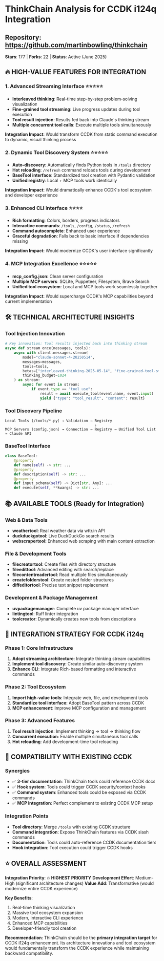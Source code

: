 # ThinkChain Analysis for CCDK i124q Integration

## Repository: https://github.com/martinbowling/thinkchain
**Stars**: 177 | **Forks**: 22 | **Status**: Active (June 2025)

## 🔥 **HIGH-VALUE FEATURES FOR INTEGRATION**

### 1. **Advanced Streaming Interface** ⭐⭐⭐⭐⭐
- **Interleaved thinking**: Real-time step-by-step problem-solving visualization
- **Fine-grained tool streaming**: Live progress updates during tool execution  
- **Tool result injection**: Results fed back into Claude's thinking stream
- **Multiple concurrent tool calls**: Execute multiple tools simultaneously

**Integration Impact**: Would transform CCDK from static command execution to dynamic, visual thinking process

### 2. **Dynamic Tool Discovery System** ⭐⭐⭐⭐⭐
- **Auto-discovery**: Automatically finds Python tools in `/tools` directory
- **Hot reloading**: `/refresh` command reloads tools during development
- **BaseTool interface**: Standardized tool creation with Pydantic validation
- **Unified registry**: Local + MCP tools work identically

**Integration Impact**: Would dramatically enhance CCDK's tool ecosystem and developer experience

### 3. **Enhanced CLI Interface** ⭐⭐⭐⭐
- **Rich formatting**: Colors, borders, progress indicators
- **Interactive commands**: `/tools`, `/config`, `/status`, `/refresh`
- **Command autocomplete**: Enhanced user experience
- **Graceful degradation**: Falls back to basic interface if dependencies missing

**Integration Impact**: Would modernize CCDK's user interface significantly

### 4. **MCP Integration Excellence** ⭐⭐⭐⭐⭐
- **mcp_config.json**: Clean server configuration
- **Multiple MCP servers**: SQLite, Puppeteer, Filesystem, Brave Search
- **Unified tool ecosystem**: Local and MCP tools work seamlessly together

**Integration Impact**: Would supercharge CCDK's MCP capabilities beyond current implementation

## 🛠 **TECHNICAL ARCHITECTURE INSIGHTS**

### Tool Injection Innovation
```python
# Key innovation: Tool results injected back into thinking stream
async def stream_once(messages, tools):
    async with client.messages.stream(
        model="claude-sonnet-4-20250514",
        messages=messages,
        tools=tools,
        betas=["interleaved-thinking-2025-05-14", "fine-grained-tool-streaming-2025-05-14"],
        thinking_budget=1024
    ) as stream:
        async for event in stream:
            if event.type == "tool_use":
                result = await execute_tool(event.name, event.input)
                yield {"type": "tool_result", "content": result}
```

### Tool Discovery Pipeline
```
Local Tools (/tools/*.py) → Validation → Registry
                                         ↓
MCP Servers (config.json) → Connection → Registry → Unified Tool List → Claude API
```

### BaseTool Interface
```python
class BaseTool:
    @property
    def name(self) -> str: ...
    @property
    def description(self) -> str: ...
    @property
    def input_schema(self) -> Dict[str, Any]: ...
    def execute(self, **kwargs) -> str: ...
```

## 📚 **AVAILABLE TOOLS** (Ready for Integration)

### Web & Data Tools
- **weathertool**: Real weather data via wttr.in API
- **duckduckgotool**: Live DuckDuckGo search results
- **webscrapertool**: Enhanced web scraping with main content extraction

### File & Development Tools  
- **filecreatortool**: Create files with directory structure
- **fileedittool**: Advanced editing with search/replace
- **filecontentreadertool**: Read multiple files simultaneously
- **createfolderstool**: Create nested folder structures
- **diffeditortool**: Precise text snippet replacement

### Development & Package Management
- **uvpackagemanager**: Complete uv package manager interface
- **lintingtool**: Ruff linter integration
- **toolcreator**: Dynamically creates new tools from descriptions

## 🎯 **INTEGRATION STRATEGY FOR CCDK i124q**

### Phase 1: Core Infrastructure
1. **Adopt streaming architecture**: Integrate thinking stream capabilities
2. **Implement tool discovery**: Create similar auto-discovery system
3. **Enhance CLI**: Integrate Rich-based formatting and interactive commands

### Phase 2: Tool Ecosystem
1. **Import high-value tools**: Integrate web, file, and development tools
2. **Standardize tool interface**: Adopt BaseTool pattern across CCDK
3. **MCP enhancement**: Improve MCP configuration and management

### Phase 3: Advanced Features
1. **Tool result injection**: Implement thinking → tool → thinking flow
2. **Concurrent execution**: Enable multiple simultaneous tool calls
3. **Hot reloading**: Add development-time tool reloading

## 🔗 **COMPATIBILITY WITH EXISTING CCDK**

### Synergies
- ✅ **3-tier documentation**: ThinkChain tools could reference CCDK docs
- ✅ **Hook system**: Tools could trigger CCDK security/context hooks
- ✅ **Command system**: Enhanced tools could be exposed via CCDK commands
- ✅ **MCP integration**: Perfect complement to existing CCDK MCP setup

### Integration Points
- **Tool directory**: Merge `/tools` with existing CCDK structure
- **Command integration**: Expose ThinkChain features via CCDK slash commands
- **Documentation**: Tools could auto-reference CCDK documentation tiers
- **Hook integration**: Tool execution could trigger CCDK hooks

## ⭐ **OVERALL ASSESSMENT**

**Integration Priority**: 🔥 **HIGHEST PRIORITY**
**Development Effort**: Medium-High (significant architecture changes)
**Value Add**: Transformative (would modernize entire CCDK experience)

**Key Benefits**:
1. Real-time thinking visualization
2. Massive tool ecosystem expansion  
3. Modern, interactive CLI experience
4. Enhanced MCP capabilities
5. Developer-friendly tool creation

**Recommendation**: ThinkChain should be the **primary integration target** for CCDK i124q enhancement. Its architecture innovations and tool ecosystem would fundamentally transform the CCDK experience while maintaining backward compatibility.